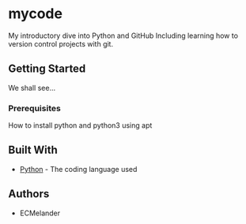 # mycode

My introductory dive into Python and GitHub
Including learning how to version control projects with git.

## Getting Started

We shall see...

### Prerequisites

How to install python and python3 using apt

## Built With

* [Python](https://www.python.org/) - The coding language used

## Authors

* ECMelander
